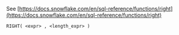See [https://docs.snowflake.com/en/sql-reference/functions/right](https://docs.snowflake.com/en/sql-reference/functions/right)
```
RIGHT( <expr> , <length_expr> )
```
